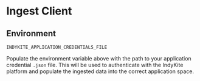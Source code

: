 # Ingest Client

## Environment

`INDYKITE_APPLICATION_CREDENTIALS_FILE`

Populate the environment variable above with the path to your application credential `.json` file.
This will be used to authenticate with the IndyKite platform and populate the ingested data into the correct
application space.
